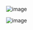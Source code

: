![image](https://github.com/user-attachments/assets/acab57e0-8421-4a3b-b0b8-bff1dfd33ee8)

![image](https://github.com/user-attachments/assets/ad610c87-e5fb-4836-b426-d0b39fe67d6b)
